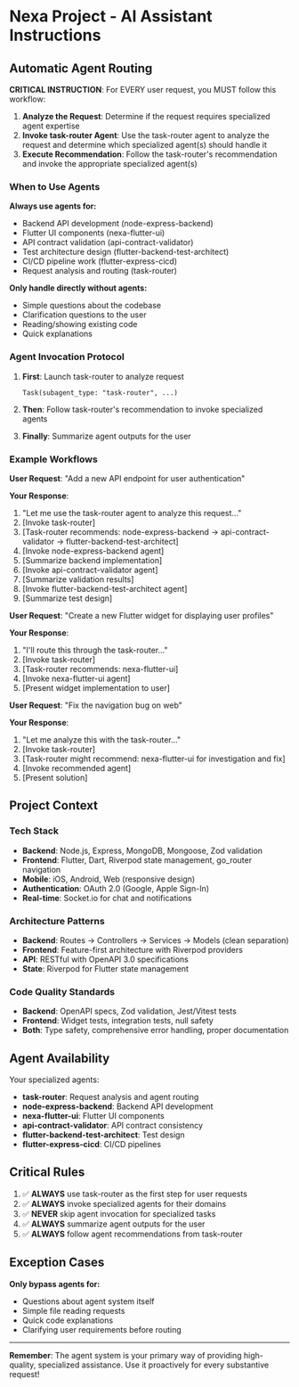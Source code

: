 # Nexa Project - AI Assistant Instructions

## Automatic Agent Routing

**CRITICAL INSTRUCTION**: For EVERY user request, you MUST follow this workflow:

1. **Analyze the Request**: Determine if the request requires specialized agent expertise
2. **Invoke task-router Agent**: Use the task-router agent to analyze the request and determine which specialized agent(s) should handle it
3. **Execute Recommendation**: Follow the task-router's recommendation and invoke the appropriate specialized agent(s)

### When to Use Agents

**Always use agents for:**
- Backend API development (node-express-backend)
- Flutter UI components (nexa-flutter-ui)
- API contract validation (api-contract-validator)
- Test architecture design (flutter-backend-test-architect)
- CI/CD pipeline work (flutter-express-cicd)
- Request analysis and routing (task-router)

**Only handle directly without agents:**
- Simple questions about the codebase
- Clarification questions to the user
- Reading/showing existing code
- Quick explanations

### Agent Invocation Protocol

1. **First**: Launch task-router to analyze request
   ```
   Task(subagent_type: "task-router", ...)
   ```

2. **Then**: Follow task-router's recommendation to invoke specialized agents

3. **Finally**: Summarize agent outputs for the user

### Example Workflows

**User Request**: "Add a new API endpoint for user authentication"

**Your Response**:
1. "Let me use the task-router agent to analyze this request..."
2. [Invoke task-router]
3. [Task-router recommends: node-express-backend → api-contract-validator → flutter-backend-test-architect]
4. [Invoke node-express-backend agent]
5. [Summarize backend implementation]
6. [Invoke api-contract-validator agent]
7. [Summarize validation results]
8. [Invoke flutter-backend-test-architect agent]
9. [Summarize test design]

**User Request**: "Create a new Flutter widget for displaying user profiles"

**Your Response**:
1. "I'll route this through the task-router..."
2. [Invoke task-router]
3. [Task-router recommends: nexa-flutter-ui]
4. [Invoke nexa-flutter-ui agent]
5. [Present widget implementation to user]

**User Request**: "Fix the navigation bug on web"

**Your Response**:
1. "Let me analyze this with the task-router..."
2. [Invoke task-router]
3. [Task-router might recommend: nexa-flutter-ui for investigation and fix]
4. [Invoke recommended agent]
5. [Present solution]

## Project Context

### Tech Stack
- **Backend**: Node.js, Express, MongoDB, Mongoose, Zod validation
- **Frontend**: Flutter, Dart, Riverpod state management, go_router navigation
- **Mobile**: iOS, Android, Web (responsive design)
- **Authentication**: OAuth 2.0 (Google, Apple Sign-In)
- **Real-time**: Socket.io for chat and notifications

### Architecture Patterns
- **Backend**: Routes → Controllers → Services → Models (clean separation)
- **Frontend**: Feature-first architecture with Riverpod providers
- **API**: RESTful with OpenAPI 3.0 specifications
- **State**: Riverpod for Flutter state management

### Code Quality Standards
- **Backend**: OpenAPI specs, Zod validation, Jest/Vitest tests
- **Frontend**: Widget tests, integration tests, null safety
- **Both**: Type safety, comprehensive error handling, proper documentation

## Agent Availability

Your specialized agents:
- **task-router**: Request analysis and agent routing
- **node-express-backend**: Backend API development
- **nexa-flutter-ui**: Flutter UI components
- **api-contract-validator**: API contract consistency
- **flutter-backend-test-architect**: Test design
- **flutter-express-cicd**: CI/CD pipelines

## Critical Rules

1. ✅ **ALWAYS** use task-router as the first step for user requests
2. ✅ **ALWAYS** invoke specialized agents for their domains
3. ✅ **NEVER** skip agent invocation for specialized tasks
4. ✅ **ALWAYS** summarize agent outputs for the user
5. ✅ **ALWAYS** follow agent recommendations from task-router

## Exception Cases

**Only bypass agents for:**
- Questions about agent system itself
- Simple file reading requests
- Quick code explanations
- Clarifying user requirements before routing

---

**Remember**: The agent system is your primary way of providing high-quality, specialized assistance. Use it proactively for every substantive request!
